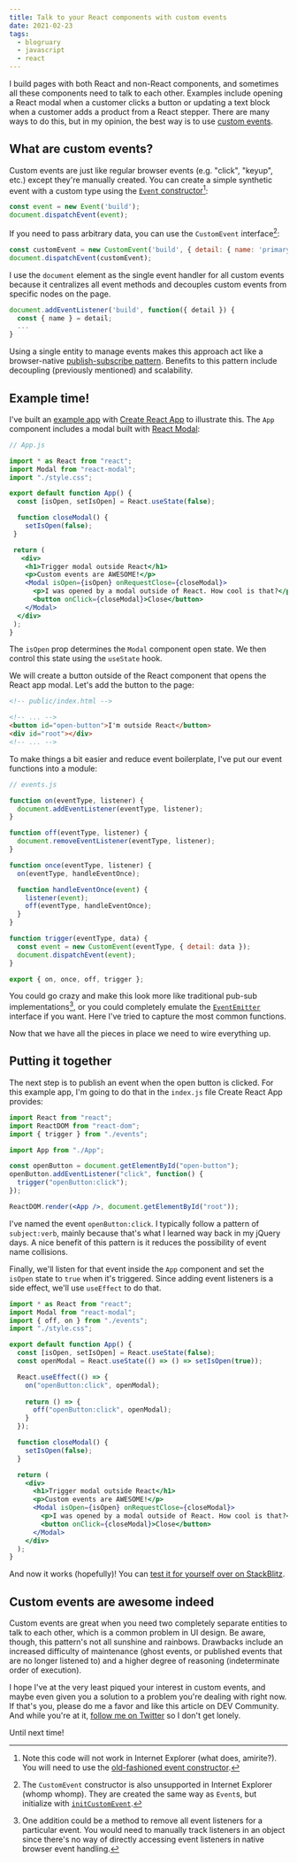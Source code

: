 ```yaml
---
title: Talk to your React components with custom events
date: 2021-02-23
tags: 
  - blogruary
  - javascript
  - react
---
```


I build pages with both React and non-React components, and sometimes all these components need to talk to each other. Examples include opening a React modal when a customer clicks a button or updating a text block when a customer adds a product from a React stepper. There are many ways to do this, but in my opinion, the best way is to use [custom events](https://developer.mozilla.org/en-US/docs/Web/API/CustomEvent).

## What are custom events?

Custom events are just like regular browser events (e.g. "click", "keyup", etc.) except they're manually created. You can create a simple synthetic event with a custom type using the [`Event` constructor](https://developer.mozilla.org/en-US/docs/Web/API/Event/Event)[^ie]:

```jsx
const event = new Event('build');
document.dispatchEvent(event);
```

If you need to pass arbitrary data, you can use the `CustomEvent` interface[^iecustom]:

```jsx
const customEvent = new CustomEvent('build', { detail: { name: 'primary' } });
document.dispatchEvent(customEvent);
```

I use the `document` element as the single event handler for all custom events because it centralizes all event methods and decouples custom events from specific nodes on the page.

```jsx
document.addEventListener('build', function({ detail }) {
  const { name } = detail;
  ...
}
```

Using a single entity to manage events makes this approach act like a browser-native [publish-subscribe pattern](https://en.wikipedia.org/wiki/Publish–subscribe_pattern). Benefits to this pattern include decoupling (previously mentioned) and scalability.

## Example time!

I've built an [example app](https://stackblitz.com/edit/react-zqp3ot?file=src%2FApp.js) with [Create React App](https://create-react-app.dev) to illustrate this. The `App` component includes a modal built with [React Modal](https://github.com/reactjs/react-modal):

```jsx
// App.js

import * as React from "react";
import Modal from "react-modal";
import "./style.css";

export default function App() {
  const [isOpen, setIsOpen] = React.useState(false);

  function closeModal() {
    setIsOpen(false);
 }

 return (
   <div>
    <h1>Trigger modal outside React</h1>
    <p>Custom events are AWESOME!</p>
    <Modal isOpen={isOpen} onRequestClose={closeModal}>
      <p>I was opened by a modal outside of React. How cool is that?</p>
      <button onClick={closeModal}>Close</button>
    </Modal>
  </div>
 );
}
```

The `isOpen` prop determines the `Modal` component open state. We then control this state using the `useState` hook.

We will create a button outside of the React component that opens the React app modal. Let's add the button to the page:

```html
<!-- public/index.html -->

<!-- ... -->
<button id="open-button">I'm outside React</button>
<div id="root"></div>
<!-- ... -->
```

To make things a bit easier and reduce event boilerplate, I've put our event functions into a module:

```jsx
// events.js

function on(eventType, listener) {
  document.addEventListener(eventType, listener);
}

function off(eventType, listener) {
  document.removeEventListener(eventType, listener);
}

function once(eventType, listener) {
  on(eventType, handleEventOnce);

  function handleEventOnce(event) {
    listener(event);
    off(eventType, handleEventOnce);
  }
}

function trigger(eventType, data) {
  const event = new CustomEvent(eventType, { detail: data });
  document.dispatchEvent(event);
}

export { on, once, off, trigger };
```

You could go crazy and make this look more like traditional pub-sub implementations[^pubsub], or you could completely emulate the [`EventEmitter`](https://nodejs.org/api/events.html#events_class_eventemitter) interface if you want. Here I've tried to capture the most common functions.


Now that we have all the pieces in place we need to wire everything up.

## Putting it together

The next step is to publish an event when the open button is clicked. For this example app, I'm going to do that in the `index.js` file Create React App provides:

```jsx
import React from "react";
import ReactDOM from "react-dom";
import { trigger } from "./events";

import App from "./App";

const openButton = document.getElementById("open-button");
openButton.addEventListener("click", function() {
  trigger("openButton:click");
});

ReactDOM.render(<App />, document.getElementById("root"));
```

I've named the event `openButton:click`. I typically follow a pattern of `subject:verb`, mainly because that's what I learned way back in my jQuery days. A nice benefit of this pattern is it reduces the possibility of event name collisions.

Finally, we'll listen for that event inside the `App` component and set the `isOpen` state to `true` when it's triggered. Since adding event listeners is a side effect, we'll use `useEffect` to do that.

```jsx
import * as React from "react";
import Modal from "react-modal";
import { off, on } from "./events";
import "./style.css";

export default function App() {
  const [isOpen, setIsOpen] = React.useState(false);
  const openModal = React.useState(() => () => setIsOpen(true));

  React.useEffect(() => {
    on("openButton:click", openModal);
    
    return () => {
      off("openButton:click", openModal);
    }
  });

  function closeModal() {
    setIsOpen(false);
  }

  return (
    <div>
      <h1>Trigger modal outside React</h1>
      <p>Custom events are AWESOME!</p>
      <Modal isOpen={isOpen} onRequestClose={closeModal}>
        <p>I was opened by a modal outside of React. How cool is that?</p>
        <button onClick={closeModal}>Close</button>
      </Modal>
    </div>
  );
}
```

And now it works (hopefully)! You can [test it for yourself over on StackBlitz](https://stackblitz.com/edit/react-zqp3ot?file=src%2FApp.js).

## Custom events are awesome indeed

Custom events are great when you need two completely separate entities to talk to each other, which is a common problem in UI design. Be aware, though, this pattern's not all sunshine and rainbows. Drawbacks include an increased difficulty of maintenance (ghost events, or published events that are no longer listened to) and a higher degree of reasoning (indeterminate order of execution).

I hope I've at the very least piqued your interest in custom events, and maybe even given you a solution to a problem you're dealing with right now. If that's you, please do me a favor and like this article on DEV Community. And while you're at it, [follow me on Twitter](https://twitter.com/therealboone) so I don't get lonely.

Until next time!

[^ie]: Note this code will not work in Internet Explorer (what does, amirite?). You will need to use the [old-fashioned event constructor](https://developer.mozilla.org/en-US/docs/Web/Guide/Events/Creating_and_triggering_events#the_old-fashioned_way).

[^iecustom]: The `CustomEvent` constructor is also unsupported in Internet Explorer (whomp whomp). They are created the same way as `Event`s, but initialize with [`initCustomEvent`](https://developer.mozilla.org/en-US/docs/Web/API/CustomEvent/initCustomEvent).

[^pubsub]: One addition could be a method to remove all event listeners for a particular event. You would need to manually track listeners in an object since there's no way of directly accessing event listeners in native browser event handling.
